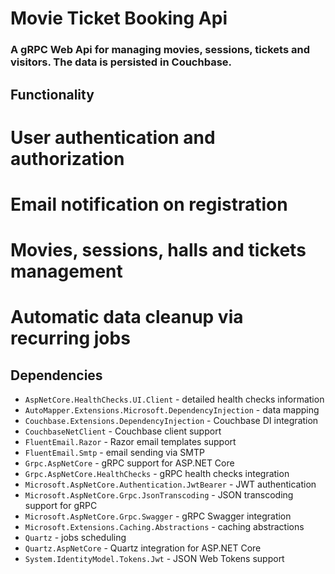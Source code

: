 # Movie Ticket Booking Api
### A gRPC Web Api for managing movies, sessions, tickets and visitors. The data is persisted in Couchbase.

## Functionality
# User authentication and authorization
# Email notification on registration
# Movies, sessions, halls and tickets management
# Automatic data cleanup via recurring jobs

## Dependencies
* `AspNetCore.HealthChecks.UI.Client` - detailed health checks information
* `AutoMapper.Extensions.Microsoft.DependencyInjection` - data mapping
* `Couchbase.Extensions.DependencyInjection` - Couchbase DI integration
* `CouchbaseNetClient` - Couchbase client support
* `FluentEmail.Razor` - Razor email templates support
* `FluentEmail.Smtp` - email sending via SMTP
* `Grpc.AspNetCore` - gRPC support for ASP.NET Core
* `Grpc.AspNetCore.HealthChecks` - gRPC health checks integration
* `Microsoft.AspNetCore.Authentication.JwtBearer` - JWT authentication
* `Microsoft.AspNetCore.Grpc.JsonTranscoding` - JSON transcoding support for gRPC
* `Microsoft.AspNetCore.Grpc.Swagger` - gRPC Swagger integration
* `Microsoft.Extensions.Caching.Abstractions` - caching abstractions
* `Quartz` - jobs scheduling
* `Quartz.AspNetCore` - Quartz integration for ASP.NET Core
* `System.IdentityModel.Tokens.Jwt` - JSON Web Tokens support
